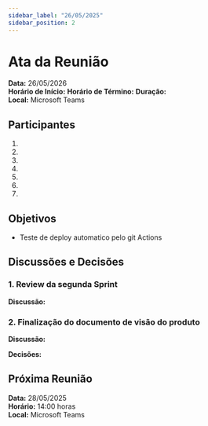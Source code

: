 ```yaml
---
sidebar_label: "26/05/2025"
sidebar_position: 2
---
```


# Ata da Reunião

**Data:** 26/05/2026  
**Horário de Início:** 
**Horário de Término:** 
**Duração:**  
**Local:** Microsoft Teams 

## Participantes

1. 
3. 
4. 
5. 
6. 
7. 
8. 

## Objetivos
- Teste de deploy automatico pelo git Actions
## Discussões e Decisões

### 1. Review da segunda Sprint  
**Discussão:** 

### 2. Finalização do documento de visão do produto 

**Discussão:**  

**Decisões:** 


## Próxima Reunião
**Data:** 28/05/2025  
**Horário:** 14:00 horas  
**Local:** Microsoft Teams  